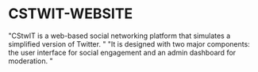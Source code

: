 # CSTWIT-WEBSITE
"CStwIT is a web-based social networking platform that simulates a simplified version of Twitter. "      "It is designed with two major components: the user interface for social engagement and an admin dashboard for moderation. "
